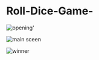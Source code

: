 # Roll-Dice-Game-


![opening'](https://github.com/md-akhlak/Roll-Dice-Game-/assets/115857969/d9acbe45-33c0-45a7-8acc-cb4508d032b2)


![main sceen](https://github.com/md-akhlak/Roll-Dice-Game-/assets/115857969/33d56d91-317b-46bd-be48-80babd1c0c15)


![winner](https://github.com/md-akhlak/Roll-Dice-Game-/assets/115857969/2d92fa2b-7527-42bd-85bb-c66f0d2ca87b)


